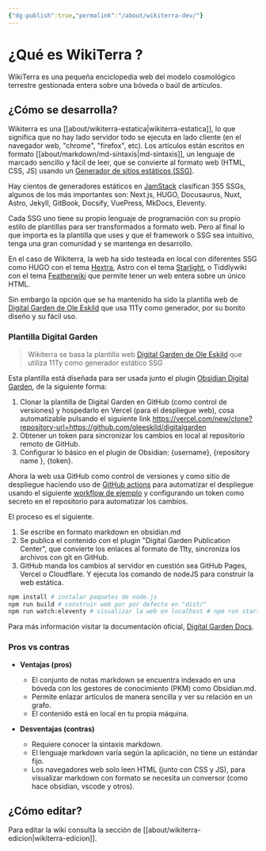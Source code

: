 ```yaml
---
{"dg-publish":true,"permalink":"/about/wikiterra-dev/"}
---
```



# ¿Qué es WikiTerra ?

WikiTerra es una pequeña enciclopedia web del modelo cosmológico terrestre gestionada entera sobre una bóveda o baúl de artículos.

## ¿Cómo se desarrolla?

Wikiterra es una [[about/wikiterra-estatica\|wikiterra-estatica]], lo que significa que no hay lado servidor todo se ejecuta en lado cliente (en el navegador web, "chrome", "firefox", etc). Los artículos están escritos en formato [[about/markdown/md-sintaxis\|md-sintaxis]], un lenguaje de marcado sencillo y fácil de leer, que se convierte al formato web (HTML, CSS, JS) usando un [Generador de sitios estáticos (SSG)](https://en.wikipedia.org/wiki/Static_site_generator).

Hay cientos de generadores estáticos en [JamStack](https://jamstack.org/generators/) clasifican 355 SSGs, algunos de los más importantes son: Next.js, HUGO, Docusaurus, Nuxt, Astro, Jekyll, GitBook, Docsify, VuePress, MkDocs, Eleventy. 

Cada SSG uno tiene su propio lenguaje de programación con su propio estilo de plantillas para ser transformados a formato web. Pero al final lo que importa es la plantilla que uses y que el framework o SSG sea intuitivo, tenga una gran comunidad y se mantenga en desarrollo.

En el caso de Wikiterra, la web ha sido testeada en local con diferentes SSG como HUGO con el tema [Hextra](https://imfing.github.io/hextra/), Astro con el tema [Starlight](https://starlight.astro.build/), o Tiddlywiki con el tema [Featherwiki](https://feather.wiki/) que permite tener un web entera sobre un único HTML.

Sin embargo la opción que se ha mantenido ha sido la plantilla web de [Digital Garden de Ole Eskild](https://github.com/oleeskild/digitalgarden) que usa 11Ty como generador, por su bonito diseño y su fácil uso.

### Plantilla Digital Garden

> Wikiterra se basa la plantilla web [Digital Garden de Ole Eskild](https://github.com/oleeskild/digitalgarden) que utiliza 11Ty como generador estático SSG

Esta plantilla está diseñada para ser usada junto el plugin [Obsidian Digital Garden](https://github.com/oleeskild/obsidian-digital-garden),  de la siguiente forma:
1. Clonar la plantilla de Digital Garden en GitHub (como control de versiones) y hospedarlo en Vercel (para el despliegue web), cosa automatizable pulsando el siguiente link https://vercel.com/new/clone?repository-url=https://github.com/oleeskild/digitalgarden
2. Obtener un token para sincronizar los cambios en local al repositorio remoto de GitHub.
3. Configurar lo básico en el plugin de Obsidian: {username}, {repository name }, {token}.

Ahora la web usa GitHub como control de versiones y como sitio de despliegue haciendo uso de [GitHub actions](https://docs.github.com/en/actions) para automatizar el despliegue usando el siguiente [workflow de ejemplo](https://github.com/oleeskild/obsidian-digital-garden/discussions/389#discussioncomment-7437123) y configurando un token como secreto en el repositorio para automatizar los cambios.

El proceso es el siguiente.
1. Se escribe en formato markdown en obsidian.md
2. Se publica el contenido con el plugin "Digital Garden Publication Center", que convierte los enlaces al formato de 11ty, sincroniza los archivos con git en GitHub.
3. GitHub manda los cambios al servidor en cuestión sea GitHub Pages, Vercel o Cloudflare. Y ejecuta los comando de nodeJS para construir la web estática.
```bash
npm install # instalar paquetes de node.js
npm run build # construir web por por defecto en "dist/"
npm run watch:eleventy # visualizar la web en localhost # npm run start or npx @11ty/eleventy --serve
```

Para más información visitar la documentación oficial, [Digital Garden Docs](https://dg-docs.ole.dev/).

### Pros vs contras

- **Ventajas (pros)**
	- El conjunto de notas markdown se encuentra indexado en una bóveda con los gestores de conocimiento (PKM) como Obsidian.md.
	- Permite enlazar artículos de manera sencilla y ver su relación en un grafo.
	- El contenido está en local en tu propia máquina.

- **Desventajas (contras)**
	- Requiere conocer la sintaxis markdown.
	- El lenguaje markdown varía según la aplicación, no tiene un estándar fijo.
	- Los navegadores web solo leen HTML (junto con CSS y JS), para visualizar markdown con formato se necesita un conversor (como hace obsidian, vscode y otros).

## ¿Cómo editar?

Para editar la wiki consulta la sección de [[about/wikiterra-edicion\|wikiterra-edicion]].
